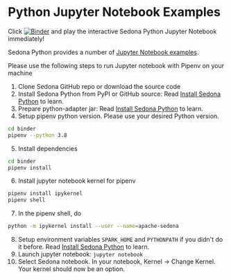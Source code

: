 # Python Jupyter Notebook Examples

Click [![Binder](https://mybinder.org/badge_logo.svg)](https://mybinder.org/v2/gh/apache/sedona/HEAD?filepath=binder) and play the interactive Sedona Python Jupyter Notebook immediately!

Sedona Python provides a number of [Jupyter Notebook examples](https://github.com/apache/sedona/blob/master/binder/).


Please use the following steps to run Jupyter notebook with Pipenv on your machine

1. Clone Sedona GitHub repo or download the source code
2. Install Sedona Python from PyPI or GitHub source: Read [Install Sedona Python](../../setup/install-python/#install-sedona) to learn.
3. Prepare python-adapter jar: Read [Install Sedona Python](../../setup/install-python/#prepare-python-adapter-jar) to learn.
4. Setup pipenv python version. Please use your desired Python version.
```bash
cd binder
pipenv --python 3.8
```
5. Install dependencies
```bash
cd binder
pipenv install
```
6. Install jupyter notebook kernel for pipenv
```bash
pipenv install ipykernel
pipenv shell
```
7. In the pipenv shell, do
```bash
python -m ipykernel install --user --name=apache-sedona
```
8. Setup environment variables `SPARK_HOME` and `PYTHONPATH` if you didn't do it before. Read [Install Sedona Python](../../setup/install-python/#setup-environment-variables) to learn.
9. Launch jupyter notebook: `jupyter notebook`
10. Select Sedona notebook. In your notebook, Kernel -> Change Kernel. Your kernel should now be an option.